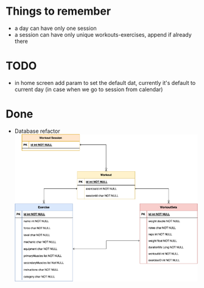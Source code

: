 # Things to remember
- a day can have only one session
- a session can have only unique workouts-exercises, append if already there

# TODO
- in home screen add param to set the default dat, currently it's default to current day (in case when we go to session from calendar)

# Done
- Database refactor
![database schema](assets/db-v2.png)
